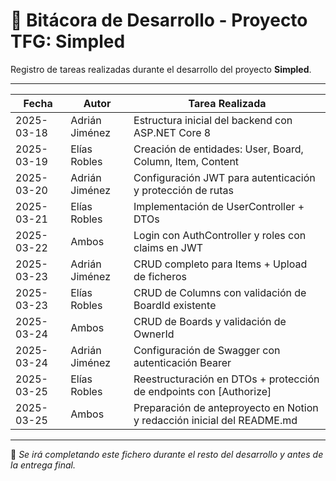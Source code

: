 # 📘 Bitácora de Desarrollo - Proyecto TFG: Simpled

Registro de tareas realizadas durante el desarrollo del proyecto **Simpled**.

---

| Fecha       | Autor                   | Tarea Realizada                                                                 |
|-------------|-------------------------|----------------------------------------------------------------------------------|
| 2025-03-18  | Adrián Jiménez          | Estructura inicial del backend con ASP.NET Core 8                               |
| 2025-03-19  | Elías Robles            | Creación de entidades: User, Board, Column, Item, Content                       |
| 2025-03-20  | Adrián Jiménez          | Configuración JWT para autenticación y protección de rutas                      |
| 2025-03-21  | Elías Robles            | Implementación de UserController + DTOs                                         |
| 2025-03-22  | Ambos                   | Login con AuthController y roles con claims en JWT                              |
| 2025-03-23  | Adrián Jiménez          | CRUD completo para Items + Upload de ficheros                                   |
| 2025-03-23  | Elías Robles            | CRUD de Columns con validación de BoardId existente                             |
| 2025-03-24  | Ambos                   | CRUD de Boards y validación de OwnerId                                          |
| 2025-03-24  | Adrián Jiménez          | Configuración de Swagger con autenticación Bearer                               |
| 2025-03-25  | Elías Robles            | Reestructuración en DTOs + protección de endpoints con [Authorize]              |
| 2025-03-25  | Ambos                   | Preparación de anteproyecto en Notion y redacción inicial del README.md         |

---

📌 *Se irá completando este fichero durante el resto del desarrollo y antes de la entrega final.*

